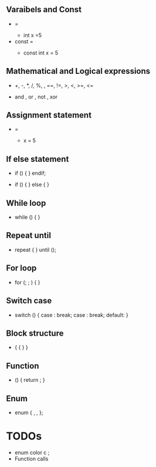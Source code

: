## Varaibels and Const

-  <type> <name> = <value> 
    -  int x =5
- const <type> <name> = <value> 
    -   const int x = 5

## Mathematical and Logical expressions

- +, -, *, /, %, , ==, !=, >, <, >=, <=

- and , or , not , xor 

## Assignment statement

-  <name> = <value> 
    - x = 5

## If else statement

- if (<condition>) {
    <statement>
} endif;

- if (<condition>) {
    <statement>
} else {
    <statement>
}

## While loop

- while (<condition>) {
    <statement>
}

## Repeat until

- repeat {
    <statement>
} until (<condition>);

## For loop

- for (<initialization>; <condition>; <increment>) {
    <statement>
}

## Switch case

- switch (<variable>) {
    case <value>:
        <statement>
        break;
    case <value>:
        <statement>
        break;
    default:
        <statement>
}

## Block structure

- {
    <statement>
    {
        <statement>
    }
}

## Function

- <type> <name>(<parameters>) {
    <statement>
    return <value>;
}

## Enum

- enum <name> {
    <value>,
    <value>,
    <value>
};


# TODOs 
- enum color c ;
- Function calls
